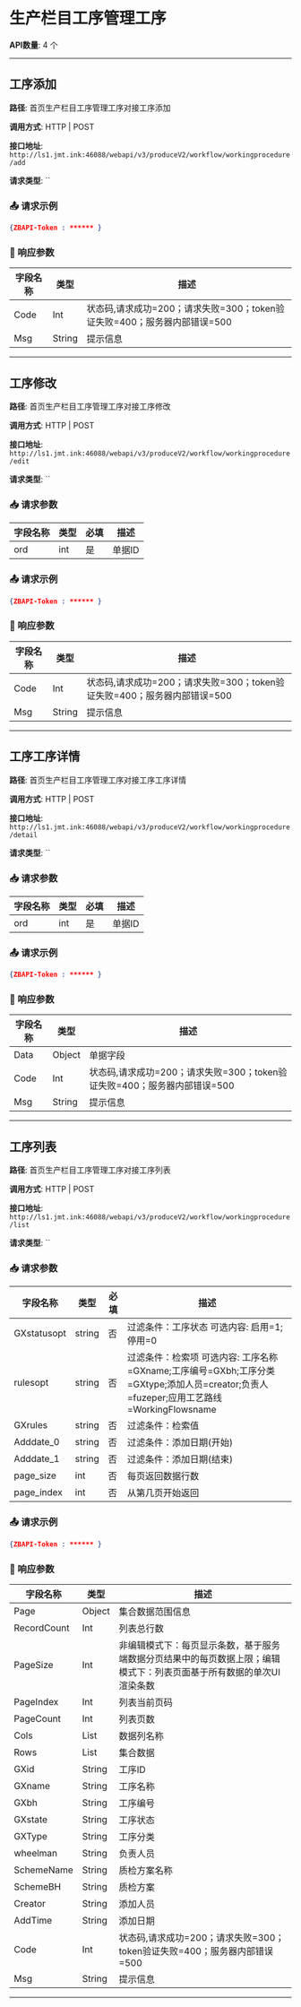 # 生产栏目工序管理工序

**API数量**: 4 个

---

## 工序添加

**路径**: 首页生产栏目工序管理工序对接工序添加

**调用方式**: HTTP | POST

**接口地址**: `http://ls1.jmt.ink:46088/webapi/v3/produceV2/workflow/workingprocedure/add`

**请求类型**: ``

### 📤 请求示例

```json
{ZBAPI-Token : ****** }
```

### 📨 响应参数

| 字段名称 | 类型 | 描述 |
|----------|------|------|
| Code | Int | 状态码,请求成功=200；请求失败=300；token验证失败=400；服务器内部错误=500 |
| Msg | String | 提示信息 |

---

## 工序修改

**路径**: 首页生产栏目工序管理工序对接工序修改

**调用方式**: HTTP | POST

**接口地址**: `http://ls1.jmt.ink:46088/webapi/v3/produceV2/workflow/workingprocedure/edit`

**请求类型**: ``

### 📥 请求参数

| 字段名称 | 类型 | 必填 | 描述 |
|----------|------|------|------|
| ord | int | 是 | 单据ID |

### 📤 请求示例

```json
{ZBAPI-Token : ****** }
```

### 📨 响应参数

| 字段名称 | 类型 | 描述 |
|----------|------|------|
| Code | Int | 状态码,请求成功=200；请求失败=300；token验证失败=400；服务器内部错误=500 |
| Msg | String | 提示信息 |

---

## 工序工序详情

**路径**: 首页生产栏目工序管理工序对接工序工序详情

**调用方式**: HTTP | POST

**接口地址**: `http://ls1.jmt.ink:46088/webapi/v3/produceV2/workflow/workingprocedure/detail`

**请求类型**: ``

### 📥 请求参数

| 字段名称 | 类型 | 必填 | 描述 |
|----------|------|------|------|
| ord | int | 是 | 单据ID |

### 📤 请求示例

```json
{ZBAPI-Token : ****** }
```

### 📨 响应参数

| 字段名称 | 类型 | 描述 |
|----------|------|------|
| Data | Object | 单据字段 |
| Code | Int | 状态码,请求成功=200；请求失败=300；token验证失败=400；服务器内部错误=500 |
| Msg | String | 提示信息 |

---

## 工序列表

**路径**: 首页生产栏目工序管理工序对接工序列表

**调用方式**: HTTP | POST

**接口地址**: `http://ls1.jmt.ink:46088/webapi/v3/produceV2/workflow/workingprocedure/list`

**请求类型**: ``

### 📥 请求参数

| 字段名称 | 类型 | 必填 | 描述 |
|----------|------|------|------|
| GXstatusopt | string | 否 | 过滤条件：工序状态 可选内容: 启用=1;停用=0 |
| rulesopt | string | 否 | 过滤条件：检索项 可选内容: 工序名称=GXname;工序编号=GXbh;工序分类=GXtype;添加人员=creator;负责人=fuzeper;应用工艺路线=WorkingFlowsname |
| GXrules | string | 否 | 过滤条件：检索值 |
| Adddate_0 | string | 否 | 过滤条件：添加日期(开始) |
| Adddate_1 | string | 否 | 过滤条件：添加日期(结束) |
| page_size | int | 否 | 每页返回数据行数 |
| page_index | int | 否 | 从第几页开始返回 |

### 📤 请求示例

```json
{ZBAPI-Token : ****** }
```

### 📨 响应参数

| 字段名称 | 类型 | 描述 |
|----------|------|------|
| Page | Object | 集合数据范围信息 |
| RecordCount | Int | 列表总行数 |
| PageSize | Int | 非编辑模式下：每页显示条数，基于服务端数据分页结果中的每页数据上限；编辑模式下：列表页面基于所有数据的单次UI渲染条数 |
| PageIndex | Int | 列表当前页码 |
| PageCount | Int | 列表页数 |
| Cols | List | 数据列名称 |
| Rows | List | 集合数据 |
| GXid | String | 工序ID |
| GXname | String | 工序名称 |
| GXbh | String | 工序编号 |
| GXstate | String | 工序状态 |
| GXType | String | 工序分类 |
| wheelman | String | 负责人员 |
| SchemeName | String | 质检方案名称 |
| SchemeBH | String | 质检方案 |
| Creator | String | 添加人员 |
| AddTime | String | 添加日期 |
| Code | Int | 状态码,请求成功=200；请求失败=300；token验证失败=400；服务器内部错误=500 |
| Msg | String | 提示信息 |

---

